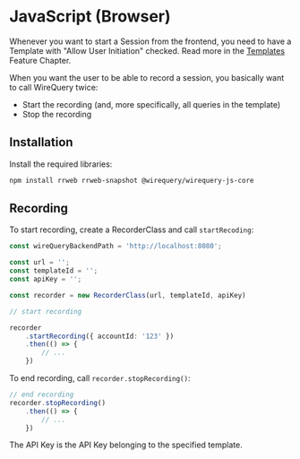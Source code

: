 # JavaScript (Browser)

Whenever you want to start a Session from the frontend, you need to have a Template with
"Allow User Initiation" checked. Read more in the [Templates](https://www.wirequery.io/docs/features/templates) Feature
Chapter.

When you want the user to be able to record a session, you basically want to call WireQuery twice:

- Start the recording (and, more specifically, all queries in the template)
- Stop the recording

## Installation
Install the required libraries:
```bash
npm install rrweb rrweb-snapshot @wirequery/wirequery-js-core
```

## Recording
To start recording, create a RecorderClass and call `startRecoding`:
```ts
const wireQueryBackendPath = 'http://localhost:8080';

const url = '';
const templateId = '';
const apiKey = '';

const recorder = new RecorderClass(url, templateId, apiKey)

// start recording

recorder
    .startRecording({ accountId: '123' })
    .then(() => {
        // ...
    })

```
To end recording, call `recorder.stopRecording()`:
```js
// end recording
recorder.stopRecording()
    .then(() => {
        // ...
    })

```
The API Key is the API Key belonging to the specified template.
